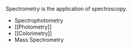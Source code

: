 Spectrometry is the application of spectroscopy.

- Spectrophotometry
- [[Photometry]]
- [[Colorimetry]]
- Mass Spectrometry